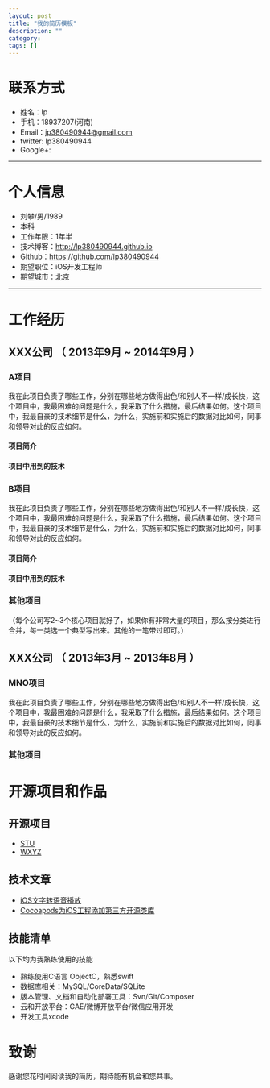 ```yaml
---
layout: post
title: "我的简历模板"
description: ""
category: 
tags: []
---
```



# 联系方式
- 姓名：lp
- 手机：18937207(河南)
- Email：jp380490944@gmail.com 
- twitter: lp380490944
- Google+:
---

#  个人信息

  - 刘攀/男/1989 
  - 本科
  - 工作年限：1年半
  - 技术博客：http://lp380490944.github.io
  - Github：https://github.com/lp380490944 
  - 期望职位：iOS开发工程师
  - 期望城市：北京

---

# 工作经历

## XXX公司 （ 2013年9月 ~ 2014年9月 ）

### A项目 
我在此项目负责了哪些工作，分别在哪些地方做得出色/和别人不一样/成长快，这个项目中，我最困难的问题是什么，我采取了什么措施，最后结果如何。这个项目中，我最自豪的技术细节是什么，为什么，实施前和实施后的数据对比如何，同事和领导对此的反应如何。
#### 项目简介
#### 项目中用到的技术


### B项目 
我在此项目负责了哪些工作，分别在哪些地方做得出色/和别人不一样/成长快，这个项目中，我最困难的问题是什么，我采取了什么措施，最后结果如何。这个项目中，我最自豪的技术细节是什么，为什么，实施前和实施后的数据对比如何，同事和领导对此的反应如何。

#### 项目简介
#### 项目中用到的技术

### 其他项目

（每个公司写2~3个核心项目就好了，如果你有非常大量的项目，那么按分类进行合并，每一类选一个典型写出来。其他的一笔带过即可。）

 
## XXX公司 （ 2013年3月 ~ 2013年8月 ）

### MNO项目 
我在此项目负责了哪些工作，分别在哪些地方做得出色/和别人不一样/成长快，这个项目中，我最困难的问题是什么，我采取了什么措施，最后结果如何。这个项目中，我最自豪的技术细节是什么，为什么，实施前和实施后的数据对比如何，同事和领导对此的反应如何。

### 其他项目



# 开源项目和作品

## 开源项目

 - [STU](http://github.com/lp380490944/projectAlpha)
 - [WXYZ](http://github.com/lp380490944/projectname)

## 技术文章
- [iOS文字转语音播放](http://www.yangchengyu.net/2015/08/30/voice/)
- [Cocoapods为iOS工程添加第三方开源类库](http://www.yangchengyu.net/2015/08/29/cocoapods/)

## 技能清单

以下均为我熟练使用的技能

- 熟练使用C语言 ObjectC，熟悉swift
- 数据库相关：MySQL/CoreData/SQLite
- 版本管理、文档和自动化部署工具：Svn/Git/Composer
- 云和开放平台：GAE/微博开放平台/微信应用开发
- 开发工具xcode


# 致谢
感谢您花时间阅读我的简历，期待能有机会和您共事。
  